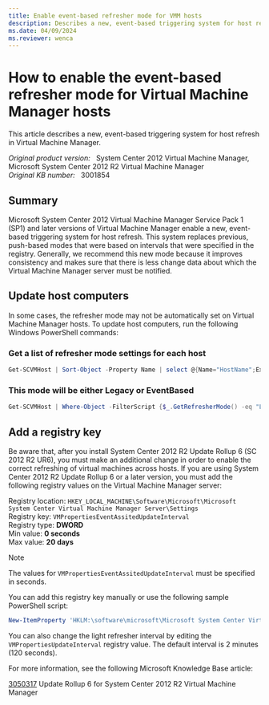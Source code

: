 ```yaml
---
title: Enable event-based refresher mode for VMM hosts
description: Describes a new, event-based triggering system for host refresh in Virtual Machine Manager.
ms.date: 04/09/2024
ms.reviewer: wenca
---
```

# How to enable the event-based refresher mode for Virtual Machine Manager hosts

This article describes a new, event-based triggering system for host refresh in Virtual Machine Manager.

_Original product version:_ &nbsp; System Center 2012 Virtual Machine Manager, Microsoft System Center 2012 R2 Virtual Machine Manager  
_Original KB number:_ &nbsp; 3001854

## Summary

Microsoft System Center 2012 Virtual Machine Manager Service Pack 1 (SP1) and later versions of Virtual Machine Manager enable a new, event-based triggering system for host refresh. This system replaces previous, push-based modes that were based on intervals that were specified in the registry. Generally, we recommend this new mode because it improves consistency and makes sure that there is less change data about which the Virtual Machine Manager server must be notified.

## Update host computers

In some cases, the refresher mode may not be automatically set on Virtual Machine Manager hosts. To update host computers, run the following Windows PowerShell commands:

### Get a list of refresher mode settings for each host

```powershell
Get-SCVMHost | Sort-Object -Property Name | select @{Name="HostName";Expression={$_.Name}},@{Name="RefresherMode";Expression={$_.GetRefresherMode()}}
```

### This mode will be either Legacy or EventBased

```powershell
Get-SCVMHost | Where-Object -FilterScript {$_.GetRefresherMode() -eq "Legacy"} | ForEach-Object -Process { Read-SCVirtualMachine -VMHost $_ }
```

## Add a registry key

Be aware that, after you install System Center 2012 R2 Update Rollup 6 (SC 2012 R2 UR6), you must make an additional change in order to enable the correct refreshing of virtual machines across hosts. If you are using System Center 2012 R2 Update Rollup 6 or a later version, you must add the following registry values on the Virtual Machine Manager server:

Registry location: `HKEY_LOCAL_MACHINE\Software\Microsoft\Microsoft System Center Virtual Machine Manager Server\Settings`  
Registry key: `VMPropertiesEventAssitedUpdateInterval`  
Registry type: **DWORD**  
Min value: **0 seconds**  
Max value: **20 days**

> [!NOTE]
> The values for `VMPropertiesEventAssitedUpdateInterval` must be specified in seconds.

You can add this registry key manually or use the following sample PowerShell script:

```powershell
New-ItemProperty 'HKLM:\software\microsoft\Microsoft System Center Virtual Machine Manager Server\Settings' -Name VMPropertiesEventAssitedUpdateInterval -Value 120 -PropertyType "DWord" -Force
```

You can also change the light refresher interval by editing the `VMPropertiesUpdateInterval` registry value. The default interval is 2 minutes (120 seconds).

For more information, see the following Microsoft Knowledge Base article:

[3050317](https://support.microsoft.com/help/3050317) Update Rollup 6 for System Center 2012 R2 Virtual Machine Manager
